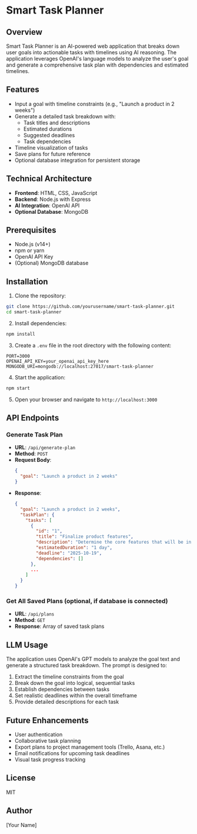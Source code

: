 # Smart Task Planner

## Overview
Smart Task Planner is an AI-powered web application that breaks down user goals into actionable tasks with timelines using AI reasoning. The application leverages OpenAI's language models to analyze the user's goal and generate a comprehensive task plan with dependencies and estimated timelines.

## Features
- Input a goal with timeline constraints (e.g., "Launch a product in 2 weeks")
- Generate a detailed task breakdown with:
  - Task titles and descriptions
  - Estimated durations
  - Suggested deadlines
  - Task dependencies
- Timeline visualization of tasks
- Save plans for future reference
- Optional database integration for persistent storage

## Technical Architecture
- **Frontend**: HTML, CSS, JavaScript
- **Backend**: Node.js with Express
- **AI Integration**: OpenAI API
- **Optional Database**: MongoDB

## Prerequisites
- Node.js (v14+)
- npm or yarn
- OpenAI API Key
- (Optional) MongoDB database

## Installation

1. Clone the repository:
```bash
git clone https://github.com/yourusername/smart-task-planner.git
cd smart-task-planner
```

2. Install dependencies:
```bash
npm install
```

3. Create a `.env` file in the root directory with the following content:
```
PORT=3000
OPENAI_API_KEY=your_openai_api_key_here
MONGODB_URI=mongodb://localhost:27017/smart-task-planner
```

4. Start the application:
```bash
npm start
```

5. Open your browser and navigate to `http://localhost:3000`

## API Endpoints

### Generate Task Plan
- **URL**: `/api/generate-plan`
- **Method**: `POST`
- **Request Body**:
  ```json
  {
    "goal": "Launch a product in 2 weeks"
  }
  ```
- **Response**:
  ```json
  {
    "goal": "Launch a product in 2 weeks",
    "taskPlan": {
      "tasks": [
        {
          "id": "1",
          "title": "Finalize product features",
          "description": "Determine the core features that will be included in the initial launch",
          "estimatedDuration": "1 day",
          "deadline": "2025-10-19",
          "dependencies": []
        },
        ...
      ]
    }
  }
  ```

### Get All Saved Plans (optional, if database is connected)
- **URL**: `/api/plans`
- **Method**: `GET`
- **Response**: Array of saved task plans

## LLM Usage
The application uses OpenAI's GPT models to analyze the goal text and generate a structured task breakdown. The prompt is designed to:
1. Extract the timeline constraints from the goal
2. Break down the goal into logical, sequential tasks
3. Establish dependencies between tasks
4. Set realistic deadlines within the overall timeframe
5. Provide detailed descriptions for each task

## Future Enhancements
- User authentication
- Collaborative task planning
- Export plans to project management tools (Trello, Asana, etc.)
- Email notifications for upcoming task deadlines
- Visual task progress tracking

## License
MIT

## Author
[Your Name]